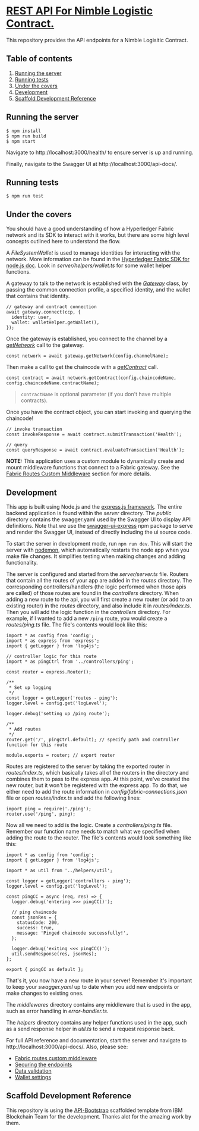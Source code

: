 # [REST API For Nimble Logistic Contract.](http://195.201.100.45/api-docs/)

This repository provides the API endpoints for a Nimble Logisitic Contract.

## Table of contents

1. [Running the server](#running-the-server)
1. [Running tests](#running-tests)
1. [Under the covers](#under-the-covers)
1. [Development](#development)
1. [Scaffold Development Reference](#scaffold-development-reference)

## Running the server

```
$ npm install
$ npm run build
$ npm start
```

Navigate to http://localhost:3000/health/ to ensure server is up and running.

Finally, navigate to the Swagger UI at http://localhost:3000/api-docs/.

## Running tests

```
$ npm run test
```

## Under the covers

You should have a good understanding of how a Hyperledger Fabric network and its SDK to interact with it works, but there are some high level concepts outlined here to understand the flow.

A *FileSystemWallet* is used to manage identities for interacting with the network. More information can be found in the [Hyperledger Fabric SDK for node.js doc](https://fabric-sdk-node.github.io/FileSystemWallet.html). Look in *server/helpers/wallet.ts* for some wallet helper functions.

A gateway to talk to the network is established with the [*Gateway*](https://fabric-sdk-node.github.io/Gateway.html) class, by passing the common connection profile, a specified identity, and the wallet that contains that identity.

```
// gateway and contract connection
await gateway.connect(ccp, {
  identity: user,
  wallet: walletHelper.getWallet(),
});
```

Once the gateway is established, you connect to the channel by a [*getNetwork*](https://fabric-sdk-node.github.io/Gateway.html#getNetwork__anchor) call to the gateway.

```
const network = await gateway.getNetwork(config.channelName);
```

Then make a call to get the chaincode with a [*getContract*](https://fabric-sdk-node.github.io/Network.html#getContract__anchor) call.

```
const contract = await network.getContract(config.chaincodeName, config.chaincodeName.contractName);
```
> `contractName` is optional parameter (if you don't have multiple contracts).

Once you have the contract object, you can start invoking and querying the chaincode!

```
// invoke transaction
const invokeResponse = await contract.submitTransaction('Health');

// query
const queryResponse = await contract.evaluateTransaction('Health');
```

**NOTE:** This application uses a custom module to dynamically create and mount middleware functions that connect to a Fabric gateway. See the [Fabric Routes Custom Middleware](docs/fabric-routes.md) section for more details.

## Development
This app is built using Node.js and the [express.js framework](https://expressjs.com/). The entire backend application is found within the *server* directory. The *public* directory contains the swagger.yaml used by the Swagger UI to display API definitions. Note that we use the [swagger-ui-express](https://github.com/scottie1984/swagger-ui-express) npm package to serve and render the Swagger UI, instead of directly including the ui source code.

To start the server in development mode, run `npm run dev`. This will start the server with [nodemon](https://github.com/remy/nodemon), which automatically restarts the node app when you make file changes. It simplifies testing when making changes and adding functionality.

The server is configured and started from the *server/server.ts* file. Routers that contain all the routes of your app are added in the *routes* directory. The corresponding controllers/handlers (the logic performed when those apis are called) of those routes are found in the *controllers* directory. When adding a new route to the api, you will first create a new router (or add to an existing router) in the *routes* directory, and also include it in *routes/index.ts*. Then you will add the logic function in the *controllers* directory. For example, if I wanted to add a new `/ping` route, you would create a *routes/ping.ts* file. The file's contents would look like this:

```
import * as config from 'config';
import * as express from 'express';
import { getLogger } from 'log4js';

// controller logic for this route
import * as pingCtrl from '../controllers/ping';

const router = express.Router();

/**
 * Set up logging
 */
const logger = getLogger('routes - ping');
logger.level = config.get('logLevel');

logger.debug('setting up /ping route');

/**
 * Add routes
 */
router.get('/', pingCtrl.default); // specify path and controller function for this route

module.exports = router; // export router
```

Routes are registered to the server by taking the exported router in *routes/index.ts*, which basically takes all of the routers in the directory and combines them to pass to the express app. At this point, we've created the new router, but it won't be registered with the express app. To do that, we either need to add the route information in *config/fabric-connections.json* file or open *routes/index.ts* and add the following lines:

```
import ping = require('./ping');
router.use('/ping', ping);
```

Now all we need to add is the logic. Create a *controllers/ping.ts* file. Remember our function name needs to match what we specified when adding the route to the router. The file's contents would look something like this:

```
import * as config from 'config';
import { getLogger } from 'log4js';

import * as util from '../helpers/util';

const logger = getLogger('controllers - ping');
logger.level = config.get('logLevel');

const pingCC = async (req, res) => {
  logger.debug('entering >>> pingCC()');

  // ping chaincode
  const jsonRes = {
    statusCode: 200,
    success: true,
    message: 'Pinged chaincode successfully!',
  };

  logger.debug('exiting <<< pingCC()');
  util.sendResponse(res, jsonRes);
};

export { pingCC as default };
```

That's it, you now have a new route in your server! Remember it's important to keep your *swagger.yaml* up to date when you add new endpoints or make changes to existing ones.

The *middlewares* directory contains any middleware that is used in the app, such as error handling in *error-handler.ts*.

The *helpers* directory contains any helper functions used in the app, such as a send response helper in *util.ts* to send a request response back.

For full API reference and documentation, start the server and navigate to http://localhost:3000/api-docs/.  Also, please see:

* [Fabric routes custom middleware](docs/fabric-routes.md)
* [Securing the endpoints](docs/security.md)
* [Data validation](docs/data-validation.md)
* [Wallet settings](docs/wallet.md)

## Scaffold Development Reference

This repository is using the [API-Bootstrap](https://github.com/IBM-Blockchain-Starter-Kit/api-bootstrap) scaffolded template from IBM Blockchain Team for the development. 
Thanks alot for the amazing work by them.

